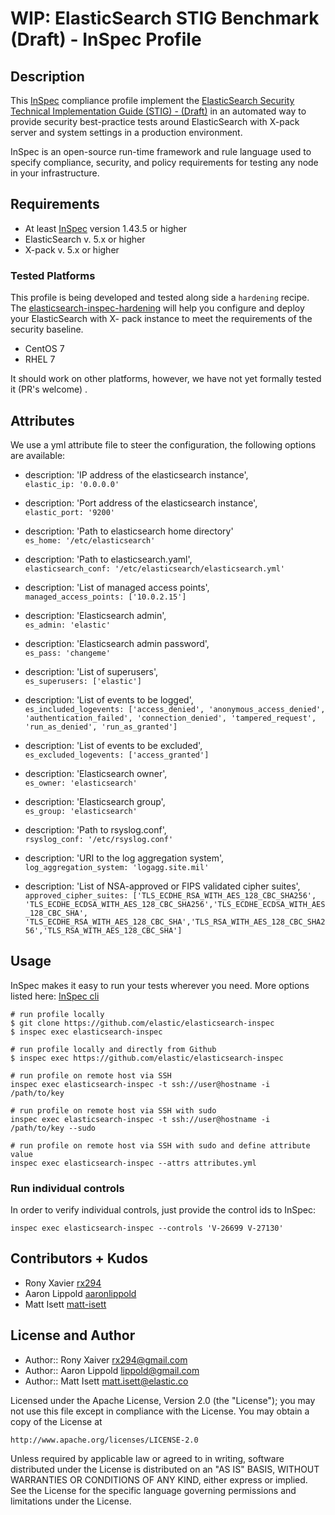 # WIP: ElasticSearch STIG Benchmark (Draft) - InSpec Profile

## Description

This [InSpec](https://github.com/chef/inspec) compliance profile implement the [ElasticSearch Security Technical Implementation Guide (STIG) - (Draft)](https://github.com/elastic/elasticsearch-inspec) in an automated way to provide security best-practice tests around ElasticSearch with X-pack server and system settings in a production environment.

InSpec is an open-source run-time framework and rule language used to specify compliance, security, and policy requirements for testing any node in your infrastructure.

## Requirements

- At least [InSpec](http://inspec.io/) version 1.43.5 or higher
- ElasticSearch v. 5.x or higher
- X-pack v. 5.x or higher

### Tested Platforms

This profile is being developed and tested along side a `hardening` recipe. The [elasticsearch-inspec-hardening](https://github.com/elastic/elasticsearch-inspec-hardening) will help you configure and deploy your ElasticSearch with X- pack instance to meet the requirements of the security baseline.

- CentOS 7
- RHEL 7

It should work on other platforms, however, we have not yet formally tested it (PR's welcome) .

## Attributes

We use a yml attribute file to steer the configuration, the following options are available:

- description: 'IP address of the elasticsearch instance',<br>
  `elastic_ip: '0.0.0.0'`

- description: 'Port address of the elasticsearch instance',<br>
  `elastic_port: '9200'`

- description: 'Path to elasticsearch home directory'<br>
  `es_home: '/etc/elasticsearch'`

- description: 'Path to elasticsearch.yaml',<br>
  `elasticsearch_conf: '/etc/elasticsearch/elasticsearch.yml'`

- description: 'List of managed access points',<br>
  `managed_access_points: ['10.0.2.15']`

- description: 'Elasticsearch admin',<br>
  `es_admin: 'elastic'`

- description: 'Elasticsearch admin password',<br>
  `es_pass: 'changeme'`

- description: 'List of superusers',<br>
  `es_superusers: ['elastic']`

- description: 'List of events to be logged',<br>
  `es_included_logevents: ['access_denied', 'anonymous_access_denied', 'authentication_failed', 'connection_denied', 'tampered_request', 'run_as_denied', 'run_as_granted']`

- description: 'List of events to be excluded',<br>
  `es_excluded_logevents: ['access_granted']`

- description: 'Elasticsearch owner',<br>
  `es_owner: 'elasticsearch'`

- description: 'Elasticsearch group',<br>
  `es_group: 'elasticsearch'`

- description: 'Path to rsyslog.conf',<br>
  `rsyslog_conf: '/etc/rsyslog.conf'`

- description: 'URI to the log aggregation system',<br>
  `log_aggregation_system: 'logagg.site.mil'`

- description: 'List of NSA-approved or FIPS validated cipher suites',<br>
  `approved_cipher_suites: ['TLS_ECDHE_RSA_WITH_AES_128_CBC_SHA256', 'TLS_ECDHE_ECDSA_WITH_AES_128_CBC_SHA256','TLS_ECDHE_ECDSA_WITH_AES_128_CBC_SHA', 'TLS_ECDHE_RSA_WITH_AES_128_CBC_SHA','TLS_RSA_WITH_AES_128_CBC_SHA256','TLS_RSA_WITH_AES_128_CBC_SHA']`

## Usage

InSpec makes it easy to run your tests wherever you need. More options listed here: [InSpec cli](http://inspec.io/docs/reference/cli/)

```
# run profile locally
$ git clone https://github.com/elastic/elasticsearch-inspec
$ inspec exec elasticsearch-inspec

# run profile locally and directly from Github
$ inspec exec https://github.com/elastic/elasticsearch-inspec

# run profile on remote host via SSH
inspec exec elasticsearch-inspec -t ssh://user@hostname -i /path/to/key

# run profile on remote host via SSH with sudo
inspec exec elasticsearch-inspec -t ssh://user@hostname -i /path/to/key --sudo

# run profile on remote host via SSH with sudo and define attribute value
inspec exec elasticsearch-inspec --attrs attributes.yml
```

### Run individual controls

In order to verify individual controls, just provide the control ids to InSpec:

```
inspec exec elasticsearch-inspec --controls 'V-26699 V-27130'
```

## Contributors + Kudos

- Rony Xavier [rx294](https://github.com/rx294)
- Aaron Lippold [aaronlippold](https://github.com/aaronlippold)
- Matt Isett [matt-isett](https://github.com/matt-isett)

## License and Author

- Author:: Rony Xaiver [rx294@gmail.com](mailto:rx294@gmail.com)
- Author:: Aaron Lippold [lippold@gmail.com](mailto:lippold@gmail.com)
- Author:: Matt Isett [matt.isett@elastic.co](mailto:matt.isett@elastic.co)

Licensed under the Apache License, Version 2.0 (the "License"); you may not use this file except in compliance with the License. You may obtain a copy of the License at

```
http://www.apache.org/licenses/LICENSE-2.0
```

Unless required by applicable law or agreed to in writing, software distributed under the License is distributed on an "AS IS" BASIS, WITHOUT WARRANTIES OR CONDITIONS OF ANY KIND, either express or implied. See the License for the specific language governing permissions and limitations under the License.
